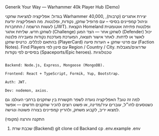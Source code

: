 Generik Your Way — Warhammer 40k Player Hub (Demo)

בגדול:
אפליקציה למציאת שחקני Warhammer 40,000, יצירת אתגרים (קרבות), וניהול קמפיינים בסיסי – עם פרופיל שחקן, נקודות, ופלנטות.
מה האפליקציה יודעת לעשות
הרשמה / התחברות (JWT).
הקצאת Homeland ופלנטות פתיחה אוטומטית לשחקן חדש.
שליחת אתגר (Challenge) לשחקן אחר — הצד המגן (Defender) יכול לאשר או לדחות.
לאחר אישור תוצאה, המערכת מעדכנת נקודות ומעבירה פלנטה בהתאם לכללים.
כרטיס שחקן (PlayerCard) עם פרטי שחקן + הערות סיעה (Faction Notes).
                                                                                                                                                                                 Find Players עם סינון לפי Region / Country / City.
שדרוגים/מגבלות בסיסיים לפי נקודות (Spaceports/Epic heroes).
טכנולוגיות

                                                                                                                                                                                  Backend: Node.js, Express, Mongoose (MongoDB).
                                                                                                                                                                           Frontend: React + TypeScript, Formik, Yup, Bootstrap.
                                                                                                                                                                                                                      Auth: JWT.
                                                                                                                                                                                                            Dev: nodemon, axios.

למה זה טוב?
האפליקציה נועדה לשפר תקשורת בין שחקנים ברחבי העולם: גם כשנוסעים לחו״ל, עוברים עיר/מדינה, או פשוט רוצים להכיר שחקנים חדשים — אפשר למצוא יריב, לקבוע משחק, ולהריץ קמפיינים בצורה פשוטה ונגישה.

התקנה והרצה (מקומי)
1) שכבת שרת (Backend)
                                                                                                                                                                                                             git clone <repo-url>
                                                                                                                                                                                                                      cd Backand
                                                                                                                                                                                                            cp .env.example .env
   
